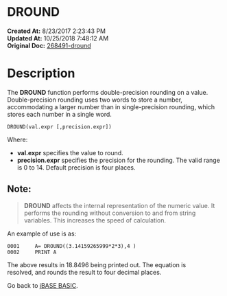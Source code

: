 # DROUND

**Created At:** 8/23/2017 2:23:43 PM  
**Updated At:** 10/25/2018 7:48:12 AM  
**Original Doc:** [268491-dround](https://docs.jbase.com/36868-jbase-basic/268491-dround)  


# Description

The **DROUND** function performs double-precision rounding on a value. Double-precision rounding uses two words to store a number, accommodating a larger number than in single-precision rounding, which stores each number in a single word.

```
DROUND(val.expr [,precision.expr])
```

Where:

- **val.expr** specifies the value to round.
- **precision.expr** specifies the precision for the rounding. The valid range is 0 to 14. Default precision is four places.


## Note:


> **DROUND** affects the internal representation of the numeric value. It performs the rounding without conversion to and from string variables. This increases the speed of calculation.


An example of use is as:

```
0001     A= DROUND((3.14159265999*2*3),4 )
0002     PRINT A
```

The above results in 18.8496 being printed out. The equation is resolved, and rounds the result to four decimal places.



Go back to [jBASE BASIC](./../jbase-basic-programmers-reference-guide).
